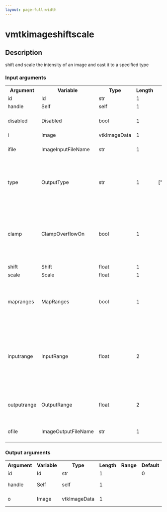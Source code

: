 ```yaml
---
layout: page-full-width
---
```

<h1>vmtkimageshiftscale</h1>
<h2>Description</h2>
shift and scale the intensity of an image and cast it to a specified type
<h3>Input arguments</h3>
<table class="vmtkscripts">
<tr>
<th>Argument</th><th>Variable</th><th>Type</th><th>Length</th><th>Range</th><th>Default</th><th>Description</th>
</tr>
<tr><td>id</td><td>Id</td><td>str</td><td>1</td><td></td><td>0</td><td>script id</td>
</tr>
<tr><td>handle</td><td>Self</td><td>self</td><td>1</td><td></td><td></td><td>handle to self</td>
</tr>
<tr><td>disabled</td><td>Disabled</td><td>bool</td><td>1</td><td></td><td>0</td><td>disable execution and piping</td>
</tr>
<tr><td>i</td><td>Image</td><td>vtkImageData</td><td>1</td><td></td><td></td><td>the input image</td>
</tr>
<tr><td>ifile</td><td>ImageInputFileName</td><td>str</td><td>1</td><td></td><td></td><td>filename for the default Image reader</td>
</tr>
<tr><td>type</td><td>OutputType</td><td>str</td><td>1</td><td>["unchanged","float","double","uchar","char","ushort","short","long","ulong","int","uint"]</td><td>unchanged</td><td>the output image type - use "unchanged", the default, to keep same type as input</td>
</tr>
<tr><td>clamp</td><td>ClampOverflowOn</td><td>bool</td><td>1</td><td></td><td>1</td><td>Whith ClampOverflow On, the data is thresholded so that the output value does not exceed the max or min of the data type</td>
</tr>
<tr><td>shift</td><td>Shift</td><td>float</td><td>1</td><td></td><td>0.0</td><td>the shift value</td>
</tr>
<tr><td>scale</td><td>Scale</td><td>float</td><td>1</td><td></td><td>1.0</td><td>the scale value</td>
</tr>
<tr><td>mapranges</td><td>MapRanges</td><td>bool</td><td>1</td><td></td><td>0</td><td>toggle mapping of input range to output range instead of simple shift scale</td>
</tr>
<tr><td>inputrange</td><td>InputRange</td><td>float</td><td>2</td><td></td><td>[0.0, 0.0]</td><td>the input range that will be mapped in the output range - leave default or set to 0.0 0.0 for using input image scalar range as input range</td>
</tr>
<tr><td>outputrange</td><td>OutputRange</td><td>float</td><td>2</td><td></td><td>[0.0, 0.0]</td><td>the output range into which the input range will be mapped</td>
</tr>
<tr><td>ofile</td><td>ImageOutputFileName</td><td>str</td><td>1</td><td></td><td></td><td>filename for the default Image writer</td>
</tr>
</table><h3>Output arguments</h3>
<table class="vmtkscripts">
<tr>
<th>Argument</th><th>Variable</th><th>Type</th><th>Length</th><th>Range</th><th>Default</th><th>Description</th>
</tr>
<tr><td>id</td><td>Id</td><td>str</td><td>1</td><td></td><td>0</td><td>script id</td>
</tr>
<tr><td>handle</td><td>Self</td><td>self</td><td>1</td><td></td><td></td><td>handle to self</td>
</tr>
<tr><td>o</td><td>Image</td><td>vtkImageData</td><td>1</td><td></td><td></td><td>the output image</td>
</tr>
</table>
